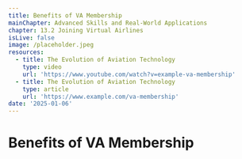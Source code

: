 ```yaml
---
title: Benefits of VA Membership
mainChapter: Advanced Skills and Real-World Applications
chapter: 13.2 Joining Virtual Airlines
isLive: false
image: /placeholder.jpeg
resources:
  - title: The Evolution of Aviation Technology
    type: video
    url: 'https://www.youtube.com/watch?v=example-va-membership'
  - title: The Evolution of Aviation Technology
    type: article
    url: 'https://www.example.com/va-membership'
date: '2025-01-06'
---
```


# Benefits of VA Membership
